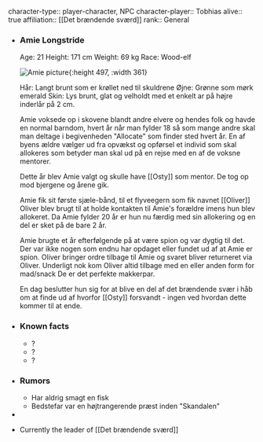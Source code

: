 character-type:: player-character, NPC
character-player:: Tobhias
alive:: true
affiliation:: [[Det brændende sværd]] 
rank:: General

- ### Amie Longstride
  
  Age: 21
  Height: 171 cm
  Weight: 69 kg
  Race: Wood-elf
  
  ![Amie picture](https://cdn.discordapp.com/attachments/1030158179310506095/1035425841728983130/Elf.jpg){:height 497, :width 361}
  
  Hår: Langt brunt som er krøllet ned til skuldrene
  Øjne: Grønne som mørk emerald
  Skin: Lys brunt, glat og velholdt med et enkelt ar på højre inderlår på 2 cm.
  
  Amie voksede op i skovene blandt andre elvere og hendes folk og havde en normal barndom, hvert år når man fylder 18 så som mange andre skal man deltage i begivenheden "Allocate" som finder sted hvert år.
  En af byens ældre vælger ud fra opvækst og opførsel et individ som skal allokeres som betyder man skal ud på en rejse med en af de voksne mentorer.
  
  Dette år blev Amie valgt og skulle have [[Osty]] som mentor.
  De tog op mod bjergene og årene gik.
  
  Amie fik sit første sjæle-bånd, til et flyveegern som fik navnet [[Oliver]] 
  Oliver blev brugt til at holde kontakten til Amie's forældre imens hun blev allokeret.
  Da Amie fylder 20 år er hun nu færdig med sin allokering og en del er sket på de bare 2 år.
  
  Amie brugte et år efterfølgende på at være spion og var dygtig til det.
  Der var ikke nogen som endnu har opdaget eller fundet ud af at Amie er spion.
  Oliver bringer ordre tilbage til Amie og svaret bliver returneret via Oliver. Underligt nok kom Oliver altid tilbage med en eller anden form for mad/snack
  De er det perfekte makkerpar.
  
  En dag beslutter hun sig for at blive en del af det brændende svær i håb om at finde ud af hvorfor [[Osty]] forsvandt - ingen ved hvordan dette kommer til at ende.
- ### Known facts
	- ?
	- ?
	- ?
- ### Rumors
	- Har aldrig smagt en fisk
	- Bedstefar var en højtrangerende præst inden "Skandalen"
-
- Currently the leader of [[Det brændende sværd]]